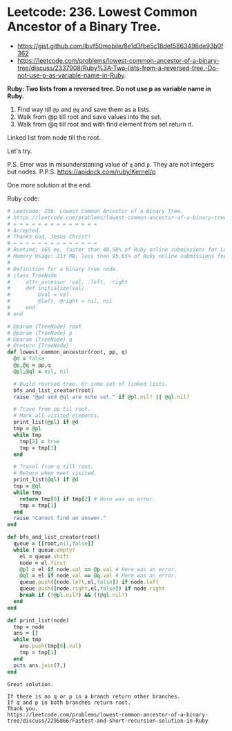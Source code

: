 # Leetcode: 236. Lowest Common Ancestor of a Binary Tree.

- https://gist.github.com/lbvf50mobile/8e1d3fbe5c18def5863496de93b0f362
- https://leetcode.com/problems/lowest-common-ancestor-of-a-binary-tree/discuss/2337908/Ruby%3A-Two-lists-from-a-reversed-tree.-Do-not-use-p-as-variable-name-in-Ruby.

**Ruby: Two lists from a reversed tree. Do not use p as variable name in Ruby.**

1. Find way till `@p` and `@q` and save them as a lists.
2. Walk from @p till root and save values into the set.
3. Walk from @q till root and with find element from set return it.

Linked list from node till the root.


Let's try.


P.S. Error was in misunderstaning value of `q` and `p`. They are not integers but nodes.
P.P.S. https://apidock.com/ruby/Kernel/p

One more solution at the end.



Ruby code:
```Ruby
# Leetcode: 236. Lowest Common Ancestor of a Binary Tree.
# https://leetcode.com/problems/lowest-common-ancestor-of-a-binary-tree/
# = = = = = = = = = = = = = =
# Accepted.
# Thanks God, Jesus Christ!
# = = = = = = = = = = = = = =
# Runtime: 165 ms, faster than 40.58% of Ruby online submissions for Lowest Common Ancestor of a Binary Tree.
# Memory Usage: 213 MB, less than 95.65% of Ruby online submissions for Lowest Common Ancestor of a Binary Tree.
#
# Definition for a binary tree node.
# class TreeNode
#     attr_accessor :val, :left, :right
#     def initialize(val)
#         @val = val
#         @left, @right = nil, nil
#     end
# end

# @param {TreeNode} root
# @param {TreeNode} p
# @param {TreeNode} q
# @return {TreeNode}
def lowest_common_ancestor(root, pp, q)
  @d = false
  @p,@q = pp,q
  @pl,@ql = nil, nil

  # Build revrsed tree. Or some set of linked lists.
  bfs_and_list_creator(root)
  raise "@pd and @ql are note set." if @pl.nil? || @ql.nil?

  # Trave from pp til root.
  # Mark all visited elements.
  print_list(@pl) if @d
  tmp = @pl
  while tmp
    tmp[2] = true
    tmp = tmp[1]
  end

  # Travel from q till root.
  # Return when meet visited.
  print_list(@ql) if @d
  tmp = @ql
  while tmp
    return tmp[0] if tmp[2] # Here was an error.
    tmp = tmp[1]
  end
  raise "Cannot find an answer."
end

def bfs_and_list_creator(root)
  queue = [[root,nil,false]]
  while ! queue.empty?
    el = queue.shift
    node = el.first
    @pl = el if node.val == @p.val # Here was an error.
    @ql = el if node.val == @q.val # Here was an error.
    queue.push([node.left,el,false]) if node.left
    queue.push([node.right,el,false]) if node.right
    break if (!@pl.nil?) && (!@ql.nil?)
  end
end

def print_list(node)
  tmp = node
  ans = []
  while tmp
    ans.push(tmp[0].val)
    tmp = tmp[1]
  end
  puts ans.join(?,)
end
```

```
Great solution.

If there is no q or p in a branch return other branches.
If q and p in both branches return root.
Thank you.
https://leetcode.com/problems/lowest-common-ancestor-of-a-binary-tree/discuss/2295866/Fastest-and-short-recursion-solution-in-Ruby
```
